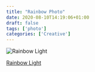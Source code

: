 ```yaml
---
title: "Rainbow Photo"
date: 2020-08-10T14:19:06+01:00
draft: false
tags: ['photo']
categories: ['Creative']
---
```


![Rainbow Light](https://live.staticflickr.com/65535/50154392968_9c8cca2caf_b.jpg)

[Rainbow Light](https://www.flickr.com/photos/doodle_m/50154392968)